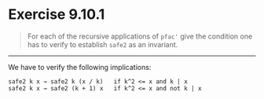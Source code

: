# Exercise 9.10.1

> For each of the recursive applications of `pfac'` give the condition one has to verify to establish `safe2` as an invariant.

---

We have to verify the following implications:
```text
safe2 k x → safe2 k (x / k)   if k^2 <= x and k | x
safe2 k x → safe2 (k + 1) x   if k^2 <= x and not k | x
```
